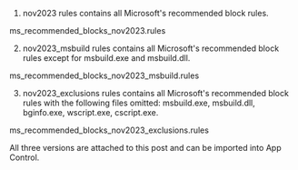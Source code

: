 1) nov2023 rules contains all Microsoft's recommended block rules. 

ms_recommended_blocks_nov2023.rules

2) nov2023_msbuild rules contains all Microsoft's recommended block rules except for msbuild.exe and msbuild.dll.

ms_recommended_blocks_nov2023_msbuild.rules

3) nov2023_exclusions rules contains all Microsoft's recommended block rules with the following files omitted: msbuild.exe, msbuild.dll, bginfo.exe, wscript.exe, cscript.exe. 

ms_recommended_blocks_nov2023_exclusions.rules

All three versions are attached to this post and can be imported into App Control. 

